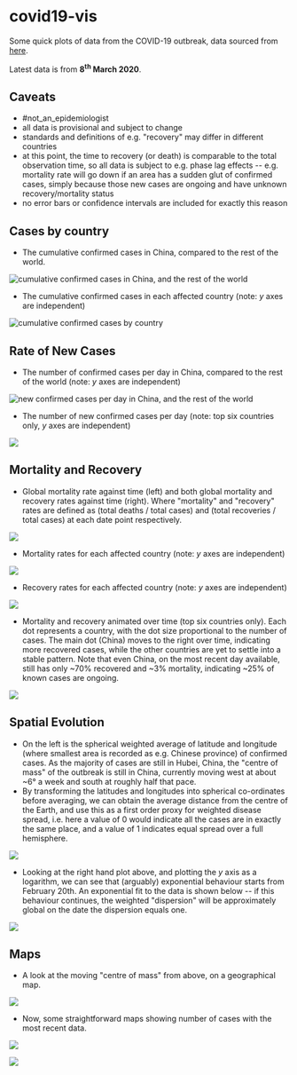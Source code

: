 # covid19-vis
Some quick plots of data from the COVID-19 outbreak, data sourced from [here](https://github.com/CSSEGISandData/COVID-19). 

Latest data is from **8<sup>th</sup> March 2020**.

## Caveats

* #not_an_epidemiologist
* all data is provisional and subject to change
* standards and definitions of e.g. "recovery" may differ in different countries
* at this point, the time to recovery (or death) is comparable to the total observation time, so all data is subject to e.g. phase lag effects -- e.g. mortality rate will go down if an area has a sudden glut of confirmed cases, simply because those new cases are ongoing and have unknown recovery/mortality status
* no error bars or confidence intervals are included for exactly this reason

## Cases by country

* The cumulative confirmed cases in China, compared to the rest of the world.

![cumulative confirmed cases in China, and the rest of the world](pics/p_cases_country.png)

* The cumulative confirmed cases in each affected country (note: *y* axes are independent)

![cumulative confirmed cases by country](pics/p_cases_country_facet.png)


## Rate of New Cases

* The number of confirmed cases per day in China, compared to the rest of the world (note: *y* axes are independent)

![new confirmed cases per day in China, and the rest of the world](pics/p_cases_per_day_country.png)

* The number of new confirmed cases per day (note: top six countries only, *y* axes are independent)

![](pics/p_cases_per_day_country_facet.png)


## Mortality and Recovery

* Global mortality rate against time (left) and both global mortality and recovery rates against time (right). Where "mortality" and "recovery" rates are defined as (total deaths / total cases) and (total recoveries / total cases) at each date point respectively.

![](pics/p_both_mortality_recovered.png)

* Mortality rates for each affected country (note: *y* axes are independent)

![](pics/p_mortality_facet.png)

* Recovery rates for each affected country (note: *y* axes are independent)

![](pics/p_recovered_facet.png)

* Mortality and recovery animated over time (top six countries only). Each dot represents a country, with the dot size proportional to the number of cases. The main dot (China) moves to the right over time, indicating more recovered cases, while the other countries are yet to settle into a stable pattern. Note that even China, on the most recent day available, still has only ~70% recovered and ~3% mortality, indicating ~25% of known cases are ongoing.

![](pics/anim_mortality_recovered.gif)

## Spatial Evolution

* On the left is the spherical weighted average of latitude and longitude (where smallest area is recorded as e.g. Chinese province) of confirmed cases. As the majority of cases are still in Hubei, China, the "centre of mass" of the outbreak is still in China, currently moving west at about ~6° a week and south at roughly half that pace.
* By transforming the latitudes and longitudes into spherical co-ordinates before averaging, we can obtain the average distance from the centre of the Earth, and use this as a first order proxy for weighted disease spread, i.e. here a value of 0 would indicate all the cases are in exactly the same place, and a value of 1 indicates equal spread over a full hemisphere.

![](pics/p_com.png)

* Looking at the right hand plot above, and plotting the *y* axis as a logarithm, we can see that (arguably) exponential behaviour starts from February 20th. An exponential fit to the data is shown below -- if this behaviour continues, the weighted "dispersion" will be approximately global on the date the dispersion equals one.

![](pics/p_com_proj.png)


## Maps

* A look at the moving "centre of mass" from above, on a geographical map.

![](pics/map_com.png)

* Now, some straightforward maps showing number of cases with the most recent data.

![](pics/map.png)

![](pics/map2.png)



